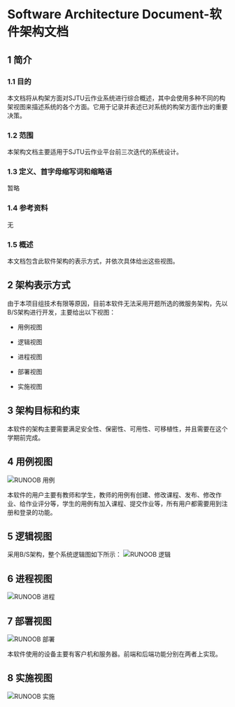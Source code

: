 # Software Architecture Document-软件架构文档

## 1 简介

### 1.1 目的

  本文档将从构架方面对SJTU云作业系统进行综合概述，其中会使用多种不同的构架视图来描述系统的各个方面。它用于记录并表述已对系统的构架方面作出的重要决策。

### 1.2 范围

  本架构文档主要适用于SJTU云作业平台前三次迭代的系统设计。

### 1.3 定义、首字母缩写词和缩略语

  暂略

### 1.4 参考资料

  无

### 1.5 概述

  本文档包含此软件架构的表示方式，并依次具体给出这些视图。

## 2 架构表示方式

  由于本项目组技术有限等原因，目前本软件无法采用开题所选的微服务架构，先以B/S架构进行开发，主要给出以下视图：

  * 用例视图

  * 逻辑视图

  * 进程视图

  * 部署视图

  * 实施视图

## 3 架构目标和约束

  本软件的架构主要需要满足安全性、保密性、可用性、可移植性，并且需要在这个学期前完成。

## 4 用例视图

  ![RUNOOB 用例](https://github.com/samchen45/Software-Engineering-Project/blob/%E5%9F%BA%E5%87%86%E5%BA%93/Document/pic/%E7%94%A8%E4%BE%8B%E8%A7%86%E5%9B%BE.png)

  本软件的用户主要有教师和学生，教师的用例有创建、修改课程、发布、修改作业、给作业评分等，学生的用例有加入课程、提交作业等，所有用户都需要用到注册和登录的功能。

## 5 逻辑视图

  采用B/S架构，整个系统逻辑图如下所示：
  ![RUNOOB 逻辑](https://github.com/samchen45/Software-Engineering-Project/blob/%E5%9F%BA%E5%87%86%E5%BA%93/Document/pic/%E9%80%BB%E8%BE%91%E8%A7%86%E5%9B%BE.png)

## 6 进程视图

  ![RUNOOB 进程](https://github.com/samchen45/Software-Engineering-Project/blob/sprint1/Document/pic/%E8%BF%9B%E7%A8%8B%E8%A7%86%E5%9B%BE.png)

## 7 部署视图

  ![RUNOOB 部署](https://github.com/samchen45/Software-Engineering-Project/blob/sprint1/Document/pic/%E9%83%A8%E7%BD%B2%E8%A7%86%E5%9B%BE.png)

  本软件使用的设备主要有客户机和服务器。前端和后端功能分别在两者上实现。

## 8 实施视图

  ![RUNOOB 实施](https://github.com/samchen45/Software-Engineering-Project/blob/sprint1/Document/pic/%E5%AE%9E%E6%96%BD%E8%A7%86%E5%9B%BE.png)


